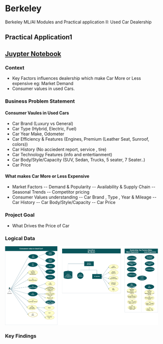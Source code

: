 # Berkeley
Berkeley ML/AI Modules and Practical application II: Used Car Dealership

## Practical Application1 <Will the Customer Accept the Coupon>

## [Juypter Notebook](https://github.com/Jhonson924/berkeley/blob/main/Used_Car_Dealership/usedCarDealership.ipynb)

### Context
- Key Factors influences dealership which make Car More or Less expensive eg: Market Demand
- Consumer values in used Cars.

### Business Problem Statement

#### Consumer Vaules in Used Cars 
- Car Brand (Luxury vs General)
- Car Type (Hybrid, Electric, Fuel)
- Car Year Make, Odometer
- Car Efficiency & Features (Engines, Premium (Leather Seat, Sunroof, colors))
- Car History (No acciedent report, service , tire)
- Car Technology Features (info and entertianment)
- Car Body/Style/Capacity (SUV, Sedan, Trucks, 5 seater, 7 Seater..)
- Car Price

#### What makes Car More or Less Expensive
- Market Factors
-- Demand & Popularity
-- Availability & Supply Chain
-- Seasonal Trends
-- Competitor pricing
- Consumer Values understanding
-- Car Brand , Type , Year & Mileage
-- Car History
-- Car Body/Style/Capacity
-- Car Price

### Project Goal
- What Drives the Price of Car

### Logical Data

![Business Understading](./images/usedCarContext.png)

### Key Findings
